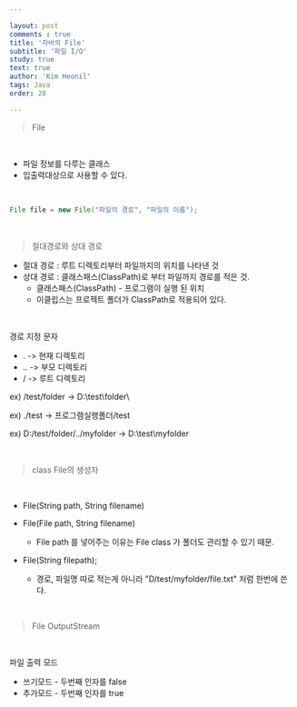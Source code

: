 ```yaml
---

layout: post
comments : true
title: '자바의 File'
subtitle: '파일 I/O'
study: true
text: true
author: 'Kim Heonil'
tags: Java
order: 28

---
```


> File

<br>

- 파일 정보를 다루는 클래스
- 입출력대상으로 사용할 수 있다.

<br>

```java
File file = new File("파일의 경로", "파일의 이름");
```



<br>

> 절대경로와 상대 경로

- 절대 경로 : 루트 디렉토리부터 파일까지의 위치를 나타낸 것
- 상대 경로 : 클래스패스(ClassPath)로 부터 파일까지 경로를 적은 것.
  - 클래스패스(ClassPath) - 프로그램이 실행 된 위치
  - 이클립스는 프로젝트 폴더가 ClassPath로 적용되어 있다.



<br>

경로 지정 문자

- . -> 현재 디렉토리
- .. -> 부모 디렉토리
- / -> 루트 디렉토리

ex) /test/folder -> D:\test\folder\

ex) ./test -> 프로그램실행폴더/test

ex) D:/test/folder/../myfolder -> D:\test\myfolder



<br>

> class File의 생성자

<br>

- File(String path, String filename)

- File(File path, String filename)
  - File path 를 넣어주는 이유는 File class 가 폴더도 관리할 수 있기 때문.
- File(String filepath);
  - 경로, 파일명 따로 적는게 아니라 "D/test/myfolder/file.txt" 처럼 한번에 쓴다.



<br>



> File OutputStream

<br>

파일 출력 모드

- 쓰기모드 - 두번째 인자를 false
- 추가모드 - 두번째 인자를 true



<br><br>